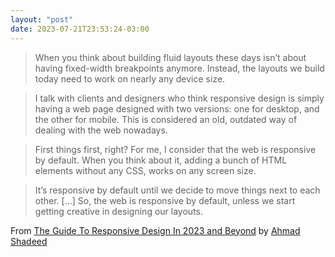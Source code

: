 ```yaml
---
layout: "post"
date: 2023-07-21T23:53:24-03:00
---
```


> When you think about building fluid layouts these days isn’t about having fixed-width breakpoints anymore. Instead, the layouts we build today need to work on nearly any device size. 

> I talk with clients and designers who think responsive design is simply having a web page designed with two versions: one for desktop, and the other for mobile. This is considered an old, outdated way of dealing with the web nowadays.

> First things first, right? For me, I consider that the web is responsive by default. When you think about it, adding a bunch of HTML elements without any CSS, works on any screen size.

> It’s responsive by default until we decide to move things next to each other. [...] So, the web is responsive by default, unless we start getting creative in designing our layouts.

From [The Guide To Responsive Design In 2023 and Beyond](https://ishadeed.com/article/responsive-design/) by [Ahmad Shadeed](https://ishadeed.com/)
